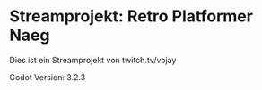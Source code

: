 # Streamprojekt: Retro Platformer Naeg

Dies ist ein Streamprojekt von twitch.tv/vojay

Godot Version: 3.2.3
